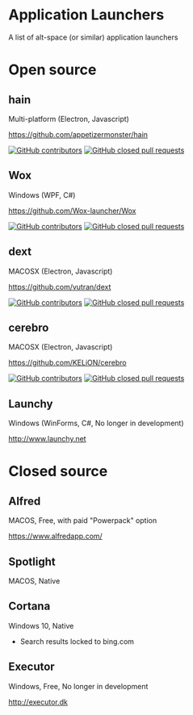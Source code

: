 # Application Launchers
A list of alt-space (or similar) application launchers

Open source
===========

hain
----
Multi-platform (Electron, Javascript)

https://github.com/appetizermonster/hain

[![GitHub contributors](https://img.shields.io/github/contributors/appetizermonster/hain.svg)](https://github.com/appetizermonster/hain)
[![GitHub closed pull requests](https://img.shields.io/github/issues-pr-closed/appetizermonster/hain.svg)](https://github.com/appetizermonster/hain)

Wox
---
Windows (WPF, C#)

https://github.com/Wox-launcher/Wox

[![GitHub contributors](https://img.shields.io/github/contributors/Wox-launcher/Wox.svg)](https://github.com/Wox-launcher/Wox)
[![GitHub closed pull requests](https://img.shields.io/github/issues-pr-closed/Wox-launcher/Wox.svg)](https://github.com/Wox-launcher/Wox)

dext
----
MACOSX (Electron, Javascript)

https://github.com/vutran/dext

[![GitHub contributors](https://img.shields.io/github/contributors/vutran/dext.svg)](https://github.com/vutran/dext)
[![GitHub closed pull requests](https://img.shields.io/github/issues-pr-closed/vutran/dext.svg)](https://github.com/vutran/dext)

cerebro
-------
MACOSX (Electron, Javascript)

https://github.com/KELiON/cerebro

[![GitHub contributors](https://img.shields.io/github/contributors/KELiON/cerebro.svg)](https://github.com/KELiON/cerebro)
[![GitHub closed pull requests](https://img.shields.io/github/issues-pr-closed/KELiON/cerebro.svg)](https://github.com/KELiON/cerebro)

Launchy
-------
Windows (WinForms, C#, No longer in development)

http://www.launchy.net

Closed source
=============

Alfred
------
MACOS, Free, with paid "Powerpack" option

https://www.alfredapp.com/

Spotlight
---------
MACOS, Native

Cortana
-------
Windows 10, Native
* Search results locked to bing.com

Executor
--------
Windows, Free, No longer in development

http://executor.dk
